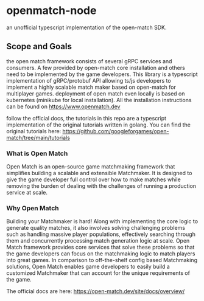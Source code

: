 # openmatch-node
an unofficial typescript implementation of the open-match SDK.

## Scope and Goals
the open match framework consists of several gRPC services and consumers. A few provided by open-match core installation and others need to be implemented by the game developers. This library is a typescript implementation of gRPC/protobuf API allowing ts/js developers to implement a  highly scalable match maker based on open-match for multiplayer games.
deployment of open match even locally is based on kubernetes (minikube for local installation). All the installation instructions can be found on https://www.openmatch.dev

follow the official docs, the tutorials in this repo are a typescript implementation of the original tutorials written in golang. You can find the original tutorials here:
https://github.com/googleforgames/open-match/tree/main/tutorials

### What is Open Match
Open Match is an open-source game matchmaking framework that simplifies building a scalable and extensible Matchmaker. It is designed to give the game developer full control over how to make matches while removing the burden of dealing with the challenges of running a production service at scale.

### Why Open Match
Building your Matchmaker is hard! Along with implementing the core logic to generate quality matches, it also involves solving challenging problems such as handling massive player populations, effectively searching through them and concurrently processing match generation logic at scale. Open Match framework provides core services that solve these problems so that the game developers can focus on the matchmaking logic to match players into great games.
In comparison to off-the-shelf config based Matchmaking solutions, Open Match enables game developers to easily build a customized Matchmaker that can account for the unique requirements of the game.

The official docs are here:
https://open-match.dev/site/docs/overview/

